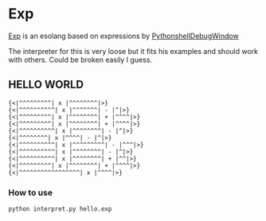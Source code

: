 # Exp
[Exp](https://esolangs.org/wiki/Exp) is an esolang based on expressions by [PythonshellDebugWindow](https://esolangs.org/wiki/User:PythonshellDebugwindow)

The interpreter for this is very loose but it fits his examples and should work with others. Could be broken easily I guess.

## HELLO WORLD

```
{<|^^^^^^^^^| x |^^^^^^^^|>}
{<|^^^^^^^^^^| x |^^^^^^^| - |^|>}
{<|^^^^^^^^^| x |^^^^^^^^| + |^^^^|>}
{<|^^^^^^^^^| x |^^^^^^^^| + |^^^^|>}
{<|^^^^^^^^^^| x |^^^^^^^^| - |^|>}
{<|^^^^^^^^| x |^^^^| - |^|>}
{<|^^^^^^^^^^| x |^^^^^^^^^| - |^^^|>}
{<|^^^^^^^^^^| x |^^^^^^^^| - |^|>}
{<|^^^^^^^^^^| x |^^^^^^^^| + |^^|>}
{<|^^^^^^^^^| x |^^^^^^^^| + |^^^^|>}
{<|^^^^^^^^^^^^^^^^^| x |^^^^|>}
```

### How to use

```
python interpret.py hello.exp
```
